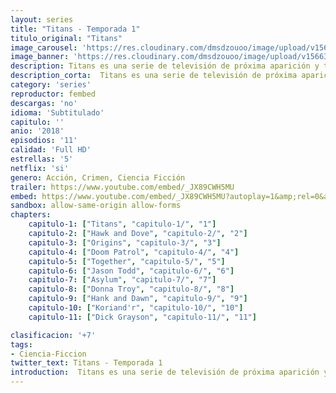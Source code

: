 ```yaml
---
layout: series
title: "Titans - Temporada 1"
titulo_original: "Titans"
image_carousel: 'https://res.cloudinary.com/dmsdzouoo/image/upload/v1566352077/titans1-poster-min_b4dzvr.jpg'
image_banner: 'https://res.cloudinary.com/dmsdzouoo/image/upload/v1566352080/Titans-poster_1_-min_n7hzw6.jpg'
description: Titans es una serie de televisión de próxima aparición y también la primera encarnación en vivo de los Teen Titans de DC Comics, a pesar de que varios miembros del equipo -como Robin, Wonder Girl, Speedy y Kid Flash- han aparecido en otros programas de televisión de acción en vivo. En resumen, cuando Dick Grayson (Robin) y Rachel Roth (Raven) necesitan ayuda para hacer frente a un complot que amenaza a todo el planeta, se unen a Koriand'r (Starfire) y Gar Logan (Beast Boy) para formar a los Titanes.
description_corta:  Titans es una serie de televisión de próxima aparición y también la primera encarnación en vivo de los Teen Titans de DC Comics, a pesar de que varios miembros del equipo -como Robin, Wonder Girl, Speedy y Kid Flash- han aparecido en otros programas de..
category: 'series'
reproductor: fembed
descargas: 'no'
idioma: 'Subtitulado'
capitulo: ''
anio: '2018'
episodios: '11'
calidad: 'Full HD'
estrellas: '5'
netflix: 'si'
genero: Acción, Crimen, Ciencia Ficción
trailer: https://www.youtube.com/embed/_JX89CWH5MU
embed: https://www.youtube.com/embed/_JX89CWH5MU?autoplay=1&amp;rel=0&amp;hd=1&border=0&wmode=opaque&enablejsapi=1&modestbranding=1&controls=1&showinfo=0
sandbox: allow-same-origin allow-forms 
chapters:
    capitulo-1: ["Titans", "capitulo-1/", "1"]
    capitulo-2: ["Hawk and Dove", "capitulo-2/", "2"]
    capitulo-3: ["Origins", "capitulo-3/", "3"]
    capitulo-4: ["Doom Patrol", "capitulo-4/", "4"]
    capitulo-5: ["Together", "capitulo-5/", "5"]
    capitulo-6: ["Jason Todd", "capitulo-6/", "6"]
    capitulo-7: ["Asylum", "capitulo-7/", "7"]
    capitulo-8: ["Donna Troy", "capitulo-8/", "8"]
    capitulo-9: ["Hank and Dawn", "capitulo-9/", "9"]
    capitulo-10: ["Koriand'r", "capitulo-10/", "10"]
    capitulo-11: ["Dick Grayson", "capitulo-11/", "11"]

clasificacion: '+7'
tags:
- Ciencia-Ficcion
twitter_text: Titans - Temporada 1
introduction:  Titans es una serie de televisión de próxima aparición y también la primera encarnación en vivo de los Teen Titans de DC Comics, a pesar de que varios miembros del equipo -como Robin, Wonder Girl, Speedy y Kid Flash- han aparecido en otros programas de..
---
```












